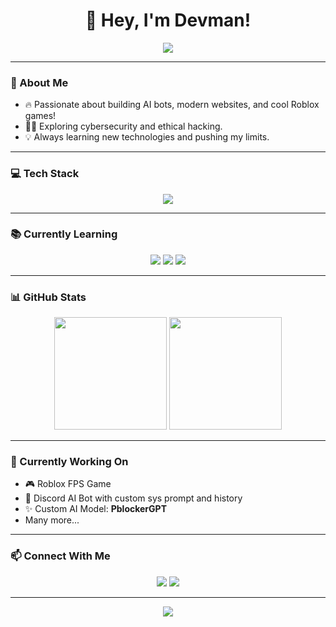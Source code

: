 <h1 align="center">👋 Hey, I'm Devman!</h1>
<p align="center">
  <img src="https://readme-typing-svg.demolab.com?font=Fira+Code&size=22&duration=4000&pause=1000&color=00F7FF&center=true&vCenter=true&width=500&lines=Full-Stack+Developer;AI+Bot+Creator;Roblox+Game+Dev;Cybersecurity+Learner;15+yo;Discord+Bot+Dev!" />
</p>

---

### 🚀 About Me
- 🔥 Passionate about building AI bots, modern websites, and cool Roblox games!
- 🕵️‍♂️ Exploring cybersecurity and ethical hacking.
- 💡 Always learning new technologies and pushing my limits.

---

### 💻 Tech Stack
<p align="center">
  <img src="https://skillicons.dev/icons?i=html,css,js,python,lua,tailwind,github,vercel,discord,docker,vscode" />
</p>

---

### 📚 Currently Learning
<p align="center">
  <img src="https://img.shields.io/badge/Node.js-43853D?style=for-the-badge&logo=node.js&logoColor=white" />
  <img src="https://img.shields.io/badge/TypeScript-007ACC?style=for-the-badge&logo=typescript&logoColor=white" />
  <img src="https://img.shields.io/badge/Java-ED8B00?style=for-the-badge&logo=java&logoColor=white" />
</p>

---

### 📊 GitHub Stats
<p align="center">
  <img src="https://github-readme-stats.vercel.app/api?username=xdevman1&show_icons=true&theme=radical" height="180"/>
  <img src="https://github-readme-streak-stats.herokuapp.com/?user=xdevman1&theme=radical" height="180"/>
</p>

---

### 🧠 Currently Working On
- 🎮 Roblox FPS Game
- 🤖 Discord AI Bot with custom sys prompt and history
- ✨ Custom AI Model: **PblockerGPT**
- Many more...

---

### 📫 Connect With Me
<p align="center">
  <a href="https://discord.com/users/1074222869162250281"><img src="https://img.shields.io/badge/Discord-7289DA?style=for-the-badge&logo=discord&logoColor=white" /></a>
  <a href="https://pb-celestial.site"><img src="https://img.shields.io/badge/My%20Website-00F7FF?style=for-the-badge&logo=google-chrome&logoColor=white" /></a>
</p>

---

<p align="center">
  <img src="https://github-readme-activity-graph.vercel.app/graph?username=xdevman1&theme=react-dark&hide_border=true" />
</p>
